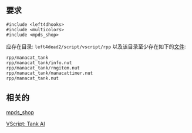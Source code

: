 ## 要求
```
#include <left4dhooks>
#include <multicolors>
#include <mpds_shop>

```

应存在目录:
```left4dead2/script/vscript/rpp```
以及该目录至少存在如下的[文件](https://github.com/oblivcheck/l4d2_plugins/blob/master/mpds/mpds_server/rpp/):
```
rpp/manacat_tank
rpp/manacat_tank/info.nut
rpp/manacat_tank/rngitem.nut
rpp/manacat_tank/manacattimer.nut
rpp/manacat_tank.nut
```

## 相关的
[mpds_shop](https://github.com/oblivcheck/l4d2_plugins/blob/master/mpds_shop/scripting/include/mpds_shop.inc)

[VScript: Tank AI](https://steamcommunity.com/sharedfiles/filedetails/?id=3069974243&searchtext=Tank+Ai)
